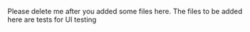 Please delete me after you added some files here.
The files to be added here are tests for UI testing